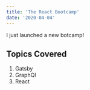 ```yaml
---
title: 'The React Bootcamp'
date: '2020-04-04'
---
```


I just launched a new botcamp!

## Topics Covered

1. Gatsby
2. GraphQl
3. React